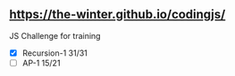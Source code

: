 https://the-winter.github.io/codingjs/
--------------------------------------

JS Challenge for training

- [x] Recursion-1 31/31
- [ ] AP-1 15/21